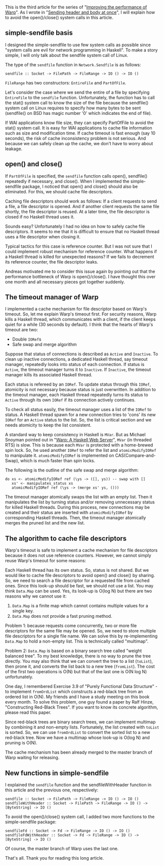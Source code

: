 This is the third article for the series of "[Improving the performance of Warp](improving-warp)".
As I wrote in "[Sending header and body at once](header-body)", I will explain how to avoid the open()/close() system
calls in this article.

## simple-sendfile basis

I designed the simple-sendfile to use few system calls as possible
since "system calls are evil for network programming in Haskell".
To make a story simple, I will only talk about the sendfile system call
of Linux.

The type of the `sendfile` function in `Network.Sendfile` is as follows:

    sendfile :: Socket -> FilePath -> FileRange -> IO () -> IO ()

`FileRange` has two constructors: `EntireFile` and `PartOfFile`.

Let's consider the case where we send the entire of a file
by specifying `EntireFile` to the `sendfile` function.
Unfortunately, the function has to call the stat() system call
to know the size of the file because the sendfile() system call on Linux
requires to specify how many bytes to be sent
(sendfile() on BSD has magic number '0' which indicates
the end of file).

If WAI applications know file size, they can specify
PartOfFile to avoid the stat() system call.
It is easy for WAI applications to cache file information
such as size and modification time.
If cache timeout is fast enough (say 10 seconds),
the risk of cache inconsistency problem is not serious.
And because we can safely clean up the cache,
we don't have to worry about leakage.

## open() and close()

If `PartOfFile` is specified,
the `sendfile` function calls open(), sendfile() repeatedly if necessary, and close().
When I implemented the simple-sendfile package,
I noticed that open() and close() should also be eliminated.
For this, we should cache file descriptors.

Caching file descriptors should work as follows:
If a client requests to send a file, a file descriptor
is opened. And if another client requests the same file shortly,
the file descriptor is reused.
At a later time, the file descriptor is closed
if no Haskell thread uses it.

Sounds easy? Unfortunately I had no idea on how to safely cache file descriptors.
It seems to me that it is difficult to ensure that
no Haskell thread uses a file descriptor when closing it.

Typical tactics for this case is reference counter.
But I was not sure that I could implement robust mechanism
for reference counter. What happens if a Haskell thread is
killed for unexpected reasons?
If we fails to decrement its reference counter,
the file descriptor leaks.

Andreas motivated me to consider this issue again
by pointing out that the performance bottleneck of Warp is
open()/close(). I have thought this over one month and
all necessary pieces got together suddenly.

## The timeout manager of Warp

I implemented a cache mechanism for file descriptor based on
Warp's timeout.
So, let me explain Warp's timeout first.
For security reasons, Warp kills a Haskell thread,
which communicates with a client,
if the client keeps quiet for a while (30 seconds by default).
I think that the hearts of Warp's timeout are two:

- Double `IORef`s
- Safe swap and merge algorithm

Suppose that status of connections is described as `Active` and `Inactive`.
To clean up inactive connections,
a dedicated Haskell thread, say timeout manager, repeatedly looks into status of each connection.
If status is `Active`, the timeout manager turns it to `Inactive`.
If `Inactive`, the timeout manager kills its associated Haskell thread.

Each status is refereed by an `IORef`.
To update status through this `IORef`,
atomicity is not necessary because status is just overwritten.
In addition to the timeout manager,
each Haskell thread repeatedly turns its status to `Active` through its own `IORef` if its connection actively continues.

To check all status easily,
the timeout manager uses a list of the `IORef` to status.
A Haskell thread spawn for a new connection
tries to 'cons' its new `IORef` for an `Active` status to the list.
So, the list is critical section and we needs atomicity to keep
the list consistent.

A standard way to keep consistency in Haskell is `MVar`.
But as Michael Snoyman pointed out in "[Warp: A Haskell Web Server](http://steve.vinoski.net/pdf/IC-Warp_a_Haskell_Web_Server.pdf)", `MVar` (in threaded RTS) is slow.
This is because each `MVar` is protected with a home-brewed spin lock.
So, he used another `IORef` to refer the list and `atomicModifyIORef`
to manipulate it.
`atomicModifyIORef` is implemented on CAS(Compare-and-Swap),
which is much faster than spin locks.

The following is the outline of the safe swap and merge algorithm:

    do xs <- atomicModifyIORef ref (\ys -> ([], ys)) -- swap with []
       xs' <- manipulates_status xs
       atomicModifyIORef ref (\ys -> (merge xs' ys, ()))

The timeout manager atomically swaps the list with an empty list.
Then it manipulates the list by turning status and/or removing
unnecessary status for killed Haskell threads.
During this process, new connections may be created and
their status are inserted with `atomicModifyIORef` by
corresponding Haskell threads.
Then, the timeout manager atomically merges
the pruned list and the new list.

## The algorithm to cache file descriptors

Warp's timeout is safe to implement a cache mechanism for
file descriptors because it does not use reference counters.
However, we cannot simply reuse Warp's timeout for some reasons:

Each Haskell thread has its own status. So, status is not shared.
But we would like to cache file descriptors to avoid open() and
close() by sharing.
So, we need to search a file descriptor for a requested file from
cached ones. Since this look-up should be fast, we should not use a list.
You may think `Data.Map` can be used.
Yes, its look-up is O(log N) but there are two reasons why we cannot use it:

1. `Data.Map` is a finite map which cannot contains multiple values for a single key.
2. `Data.Map` does not provide a fast pruning method.

Problem 1: because requests come concurrently,
two or more file descriptors for the same file may be opened.
So, we need to store multiple file descriptors for a single file name.
We can solve this by re-implementing `Data.Map` to
hold a non-empty list.
This is technically called "multimap".

Problem 2: `Data.Map` is based on a binary search tree called "weight
balanced tree". To my best knowledge, there is no way to prune the tree
directly. You may also think that we can convert the tree to a list (`toList`),
then prone it, and converts the list back to a new tree (`fromList`).
The cost of the first two operations is O(N) but
that of the last one is O(N log N) unfortunately.

One day, I remembered Exercise 3.9 of "Purely Functional Data Structure" -
to implement `fromOrdList` which constructs
a red-black tree from an ordered list in O(N).
My friends and I have a study meeting on this book every month.
To solve this problem, one guy found a paper by Ralf Hinze,
"Constructing Red-Black Trees".
If you want to know its concrete algorithm,
please read this paper.

Since red-black trees are binary search trees,
we can implement multimap by combining it and non-empty lists.
Fortunately, the list created with `toList` is sorted.
So, we can use `fromOrdList` to convert the sorted list to a new
red-black tree.
Now we have a multimap whose look-up is O(log N) and
pruning is O(N).

The cache mechanism has been already merged to the master branch of
Warp waiting for releasing.

## New functions in simple-sendfile

I explained the `sendfile` function and
the sendfileWithHeader function in
this article and the previous one, respectively:

    sendfile :: Socket -> FilePath -> FileRange -> IO () -> IO ()
    sendfileWithHeader :: Socket -> FilePath -> FileRange -> IO () -> [ByteString] -> IO ()

To avoid the open()/close() system call, I added two more functions
to the simple-sendfile package:

    sendfileFd :: Socket -> Fd -> FileRange -> IO () -> IO ()
    sendfileFdWithHeader :: Socket -> Fd -> FileRange -> IO () -> [ByteString] -> IO ()

Of course, the master branch of Warp uses the last one.

That's all. Thank you for reading this long article.
